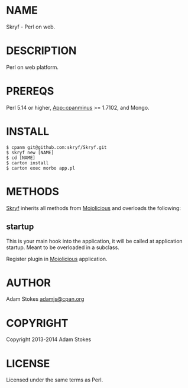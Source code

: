# NAME

Skryf - Perl on web.

# DESCRIPTION

Perl on web platform.

# PREREQS

Perl 5.14 or higher, [App::cpanminus](https://metacpan.org/pod/App::cpanminus) >= 1.7102, and Mongo.

# INSTALL

    $ cpanm git@github.com:skryf/Skryf.git
    $ skryf new [NAME]
    $ cd [NAME]
    $ carton install
    $ carton exec morbo app.pl

# METHODS

[Skryf](https://metacpan.org/pod/Skryf) inherits all methods from
[Mojolicious](https://metacpan.org/pod/Mojolicious) and overloads the following:

## startup

This is your main hook into the application, it will be called at
application startup. Meant to be overloaded in a subclass.

Register plugin in [Mojolicious](https://metacpan.org/pod/Mojolicious) application.

# AUTHOR

Adam Stokes <adamjs@cpan.org>

# COPYRIGHT

Copyright 2013-2014 Adam Stokes

# LICENSE

Licensed under the same terms as Perl.
